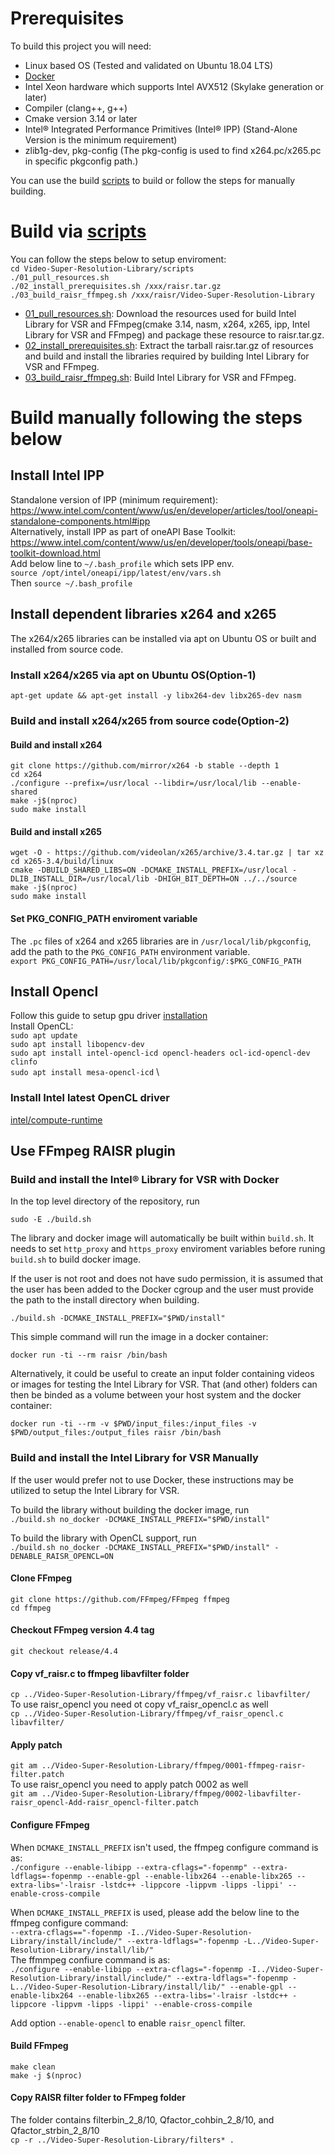 # Prerequisites
To build this project you will need:
- Linux based OS (Tested and validated on Ubuntu 18.04 LTS)
- [Docker](https://www.docker.com/) 
- Intel Xeon hardware which supports Intel AVX512 (Skylake generation or later)
- Compiler (clang++, g++) 
- Cmake version 3.14 or later 
- Intel® Integrated Performance Primitives (Intel® IPP) (Stand-Alone Version is the minimum requirement)
- zlib1g-dev, pkg-config (The pkg-config is used to find x264.pc/x265.pc in specific pkgconfig path.)

You can use the build [scripts](https://github.com/OpenVisualCloud/Video-Super-Resolution-Library/tree/master/scripts) to build or follow the steps for manually building.

# Build via [scripts](https://github.com/OpenVisualCloud/Video-Super-Resolution-Library/tree/master/scripts)
You can follow the steps below to setup enviroment: \
    `cd Video-Super-Resolution-Library/scripts` \
    `./01_pull_resources.sh` \
    `./02_install_prerequisites.sh /xxx/raisr.tar.gz` \
    `./03_build_raisr_ffmpeg.sh /xxx/raisr/Video-Super-Resolution-Library`
- [01_pull_resources.sh](https://github.com/OpenVisualCloud/Video-Super-Resolution-Library/blob/master/scripts/01_pull_resources.sh): Download the resources used for build Intel Library for VSR and FFmpeg(cmake 3.14, nasm, x264, x265, ipp, Intel Library for VSR and FFmpeg) and package these resource to      raisr.tar.gz.
- [02_install_prerequisites.sh](https://github.com/OpenVisualCloud/Video-Super-Resolution-Library/blob/master/scripts/02_install_prerequisites.sh): Extract the tarball raisr.tar.gz of resources and build and install the libraries required by building Intel Library for VSR and FFmpeg.
- [03_build_raisr_ffmpeg.sh](https://github.com/OpenVisualCloud/Video-Super-Resolution-Library/blob/master/scripts/03_build_raisr_ffmpeg.sh): Build Intel Library for VSR and FFmpeg.

# Build manually following the steps below
## Install Intel IPP
Standalone version of IPP (minimum requirement): https://www.intel.com/content/www/us/en/developer/articles/tool/oneapi-standalone-components.html#ipp \
Alternatively, install IPP as part of oneAPI Base Toolkit: https://www.intel.com/content/www/us/en/developer/tools/oneapi/base-toolkit-download.html \
Add below line to `~/.bash_profile` which sets IPP env. \
    `source /opt/intel/oneapi/ipp/latest/env/vars.sh` \
Then `source ~/.bash_profile`

## Install dependent libraries x264 and x265
The x264/x265 libraries can be installed via apt on Ubuntu OS or built and installed from source code.

### Install x264/x265 via apt on Ubuntu OS(Option-1)
`apt-get update && apt-get install -y libx264-dev libx265-dev nasm`

### Build and install x264/x265 from source code(Option-2)

#### Build and install x264 

`git clone https://github.com/mirror/x264 -b stable --depth 1` \
`cd x264` \
`./configure --prefix=/usr/local --libdir=/usr/local/lib --enable-shared` \
`make -j$(nproc)` \
`sudo make install`

#### Build and install x265

`wget -O - https://github.com/videolan/x265/archive/3.4.tar.gz | tar xz` \
`cd x265-3.4/build/linux` \
`cmake -DBUILD_SHARED_LIBS=ON -DCMAKE_INSTALL_PREFIX=/usr/local -DLIB_INSTALL_DIR=/usr/local/lib -DHIGH_BIT_DEPTH=ON ../../source` \
`make -j$(nproc)` \
`sudo make install`

#### Set PKG_CONFIG_PATH enviroment variable
The `.pc` files of x264 and x265 libraries are in `/usr/local/lib/pkgconfig`, add the path to the `PKG_CONFIG_PATH` environment variable. \
`export PKG_CONFIG_PATH=/usr/local/lib/pkgconfig/:$PKG_CONFIG_PATH`

## Install Opencl
Follow this guide to setup gpu driver [installation](https://dgpu-docs.intel.com/driver/installation.html) \
Install OpenCL: \
`sudo apt update` \
`sudo apt install libopencv-dev` \
`sudo apt install intel-opencl-icd opencl-headers ocl-icd-opencl-dev clinfo` \
`sudo apt install mesa-opencl-icd` \

### Install Intel latest OpenCL driver
[intel/compute-runtime](https://github.com/intel/compute-runtime/releases)

## Use FFmpeg RAISR plugin

### Build and install the Intel® Library for VSR with Docker
In the top level directory of the repository, run
``` 
sudo -E ./build.sh
```
The library and docker image will automatically be built within `build.sh`. It needs to set `http_proxy` and `https_proxy` enviroment variables before runing `build.sh` to build docker image.

If the user is not root and does not have sudo permission, it is assumed that the user has been added to the Docker cgroup and the user must provide the path to the install directory when building. 
```
./build.sh -DCMAKE_INSTALL_PREFIX="$PWD/install"
```

This simple command will run the image in a docker container:
```
docker run -ti --rm raisr /bin/bash
```
Alternatively, it could be useful to create an input folder containing videos or images for testing the Intel Library for VSR.  That (and other) folders can then be binded as a volume between your host system and the docker container:
```
docker run -ti --rm -v $PWD/input_files:/input_files -v $PWD/output_files:/output_files raisr /bin/bash
```

### Build and install the Intel Library for VSR Manually

If the user would prefer not to use Docker, these instructions may be utilized to setup the Intel Library for VSR.

To build the library without building the docker image, run \
`./build.sh no_docker -DCMAKE_INSTALL_PREFIX="$PWD/install"`

To build the library with OpenCL support, run \
`./build.sh no_docker -DCMAKE_INSTALL_PREFIX="$PWD/install" -DENABLE_RAISR_OPENCL=ON`

#### Clone FFmpeg
`git clone https://github.com/FFmpeg/FFmpeg ffmpeg` \
`cd ffmpeg`

#### Checkout FFmpeg version 4.4 tag
`git checkout release/4.4`

#### Copy vf_raisr.c to ffmpeg libavfilter folder
`cp ../Video-Super-Resolution-Library/ffmpeg/vf_raisr.c libavfilter/` \
To use raisr_opencl you need ot copy vf_raisr_opencl.c as well \
`cp ../Video-Super-Resolution-Library/ffmpeg/vf_raisr_opencl.c libavfilter/`

#### Apply patch
`git am ../Video-Super-Resolution-Library/ffmpeg/0001-ffmpeg-raisr-filter.patch` \
To use raisr_opencl you need to apply patch 0002 as well \
`git am ../Video-Super-Resolution-Library/ffmpeg/0002-libavfilter-raisr_opencl-Add-raisr_opencl-filter.patch`

#### Configure FFmpeg
When `DCMAKE_INSTALL_PREFIX` isn't used, the ffmpeg configure command is as: \
`./configure --enable-libipp --extra-cflags="-fopenmp" --extra-ldflags=-fopenmp --enable-gpl --enable-libx264 --enable-libx265 --extra-libs='-lraisr -lstdc++ -lippcore -lippvm -lipps -lippi' --enable-cross-compile`

When `DCMAKE_INSTALL_PREFIX` is used, please add the below line to the ffmpeg configure command: \
`--extra-cflags=="-fopenmp -I../Video-Super-Resolution-Library/install/include/" --extra-ldflags="-fopenmp -L../Video-Super-Resolution-Library/install/lib/"` \
The ffmmpeg confiure command is as: \
`./configure --enable-libipp --extra-cflags="-fopenmp -I../Video-Super-Resolution-Library/install/include/" --extra-ldflags="-fopenmp -L../Video-Super-Resolution-Library/install/lib/" --enable-gpl --enable-libx264 --enable-libx265 --extra-libs='-lraisr -lstdc++ -lippcore -lippvm -lipps -lippi' --enable-cross-compile`

Add option `--enable-opencl` to enable `raisr_opencl` filter.

#### Build FFmpeg
`make clean` \
`make -j $(nproc)`

#### Copy RAISR filter folder to FFmpeg folder
The folder contains filterbin_2_8/10, Qfactor_cohbin_2_8/10, and Qfactor_strbin_2_8/10 \
`cp -r ../Video-Super-Resolution-Library/filters* .`
